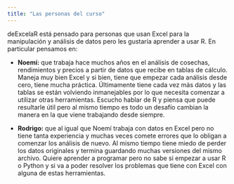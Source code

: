 ```yaml
---
title: "Las personas del curso"
---
```


deExcelaR está pensado para personas que usan Excel para la manipulación y análisis de datos pero les gustaría aprender a usar R. En particular pensamos en:

* **Noemí:** que trabaja hace muchos años en el análisis de cosechas, rendimientos y precios a partir de datos que recibe en tablas de cálculo. Maneja muy bien Excel y si bien, tiene que empezar cada análisis desde cero, tiene mucha práctica. Últimamente tiene cada vez más datos y las tablas se están volviendo inmanejables por lo que necesita comenzar a utilizar otras herramientas. Escucho hablar de R y piensa que puede resultarle útil pero al mismo tiempo es todo un desafío cambian la manera en la que viene trabajando desde siempre. 

* **Rodrigo:** que al igual que Noemí trabaja con datos en Excel pero no tiene tanta experiencia y muchas veces comete errores que lo obligan a comenzar los análisis de nuevo. Al mismo tiempo tiene miedo de perder los datos originales y termina guardando muchas versiones del mismo archivo. Quiere aprender a programar pero no sabe si empezar a usar R o Python y si va a poder resolver los problemas que tiene con Excel con alguna de estas herramientas.